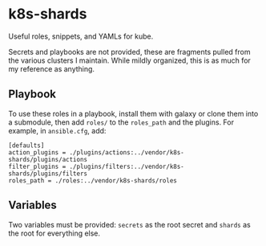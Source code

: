 # k8s-shards

Useful roles, snippets, and YAMLs for kube.

Secrets and playbooks are not provided, these are fragments pulled from the various clusters I maintain. While mildly
organized, this is as much for my reference as anything.

## Playbook

To use these roles in a playbook, install them with galaxy or clone them into a submodule, then add `roles/` to the
`roles_path` and the plugins. For example, in `ansible.cfg`, add:

```
[defaults]
action_plugins = ./plugins/actions:../vendor/k8s-shards/plugins/actions
filter_plugins = ./plugins/filters:../vendor/k8s-shards/plugins/filters
roles_path = ./roles:../vendor/k8s-shards/roles
```

## Variables

Two variables must be provided: `secrets` as the root secret and `shards` as the root for everything else.
